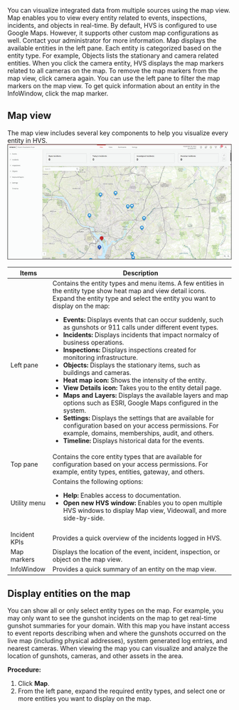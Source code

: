 You can visualize integrated data from multiple sources using the map view. Map enables you
to view every entity related to events, inspections, incidents, and objects in real-time.
By default, HVS is configured to use Google Maps. However, it supports other custom map
configurations as well. Contact your administrator for more information.
Map displays the available entities in the left pane. Each entity is categorized based on the
entity type. For example, Objects lists the stationary and camera related entities. When you
click the camera entity, HVS displays the map markers related to all cameras on the map. To
remove the map markers from the map view, click camera again.
You can use the left pane to filter the map markers on the map view. To get quick information
about an entity in the InfoWindow, click the map marker.

## Map view

The map view includes several key components to help you visualize every entity in HVS.<br> ![map view](../HVS/assets/images/MapView.png)<br> 

| Items         | Description                                                  |
| ------------- | ------------------------------------------------------------ |
| Left pane     | Contains the entity types and menu items. A few entities in the entity type show heat map and view detail icons.<br>Expand the entity type and select the entity you want to display on the map:<br><ul> <li> **Events:** Displays events that can occur suddenly, such as gunshots or 911 calls under different event types.</li><li>**Incidents:** Displays incidents that impact normalcy of business operations.</li><li>**Inspections:** Displays inspections created for monitoring infrastructure.</li><li>**Objects:** Displays the stationary items, such as buildings and cameras.</li><li>**Heat map icon:** Shows the intensity of the entity.</li><li>**View Details icon:** Takes you to the entity detail page.</li><li> **Maps and Layers:** Displays the available layers and map options such as ESRI, Google Maps configured in the system.</li><li>**Settings:** Displays the settings that are available for configuration based on your access permissions. For example, domains, memberships, audit, and others.</li><li>**Timeline:** Displays historical data for the events.</li> |
| Top pane      | Contains the core entity types that are available for configuration based on your access permissions. For example, entity types, entities, gateway, and others. |
| Utility menu  | Contains the following options:<br><ul><li>**Help:** Enables access to documentation.</li><li>**Open new HVS window:** Enables you to open multiple HVS windows to display Map view, Videowall, and more side-by-side. |
| Incident KPIs | Provides a quick overview of the incidents logged in HVS.    |
| Map markers   | Displays the location of the event, incident, inspection, or object on the map view. |
| InfoWindow    | Provides a quick summary of an entity on the map view.       |

## Display entities on the map

You can show all or only select entity types on the map. For example, you may only want to see the gunshot incidents on the map to get real-time gunshot summaries for your domain. With this map you have instant access to event reports describing when and where the gunshots occurred on the live map (including physical addresses), system generated log entries, and nearest cameras. When viewing the map you can visualize and analyze the location of gunshots, cameras, and other assets in the area.

**Procedure:**

1. Click **Map**.
2. From the left pane, expand the required entity types, and select one or more entities you want to display on the map.
